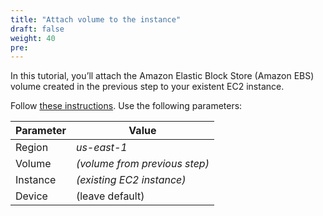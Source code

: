 ```yaml
---
title: "Attach volume to the instance"
draft: false
weight: 40
pre: 
---
```


In this tutorial, you’ll attach the Amazon Elastic Block Store (Amazon EBS) volume created in the previous step to your existent EC2 instance.

Follow  [these instructions](https://docs.aws.amazon.com/AWSEC2/latest/UserGuide/ebs-attaching-volume.html). 
Use the following parameters:

Parameter | Value
--- | ---
Region | _us-east-1_
Volume | _(volume from previous step)_
Instance | _(existing EC2 instance)_
Device | (leave default)


